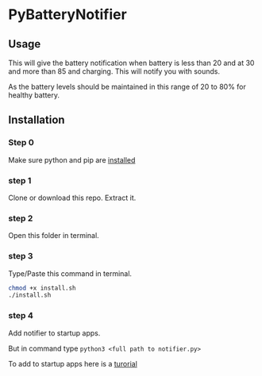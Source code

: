 # PyBatteryNotifier

## Usage

This will give the battery notification when battery is less than 20
and at 30 and more than 85 and charging.
This will notify you with sounds.

As the battery levels should be maintained in this range of 20 to 80% for healthy battery.

## Installation

### Step 0

Make sure python and pip are [installed](https://www.tutorialsteacher.com/python/install-python)

### step 1

Clone or download this repo.
Extract it.

### step 2

Open this folder in terminal.

### step 3

Type/Paste this command in terminal.

```bash
chmod +x install.sh
./install.sh
```

### step 4

Add notifier to startup apps.

But in command type ```python3 <full path to notifier.py>```

To add to startup apps here is a [turorial](https://www.simplified.guide/gnome/automatically-run-program-on-startup)
